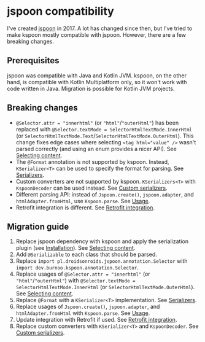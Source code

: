 # jspoon compatibility

I've created [jspoon](https://github.com/DroidsOnRoids/jspoon) in 2017. A lot has changed since then, but I've tried to make kspoon mostly compatible with jspoon. However, there are a few breaking changes.

## Prerequisites

jspoon was compatible with Java and Kotlin JVM. kspoon, on the other hand, is compatible with Kotlin Multiplatform only, so it won't work with code written in Java. Migration is possible for Kotlin JVM projects.

## Breaking changes

- `@Selector.attr = "innerhtml"` (or `"html"`/`"outerHtml"`) has been replaced with `@Selector.textMode = SelectorHtmlTextMode.InnerHtml` (or `SelectorHtmlTextMode.Text`/`SelectorHtmlTextMode.OuterHtml`). This change fixes edge cases where selecting `<tag html="value" />` wasn't parsed correctly (and using an enum provides a nicer API). See [Selecting content](/README.md#selecting-content).
- The `@Format` annotation is not supported by kspoon. Instead, `KSerializer<T>` can be used to specify the format for parsing. See [Serializers](/README.md#serializers).
- Custom converters are not supported by kspoon. `KSerializers<T>` with `KspoonDecoder` can be used instead. See [Custom serializers](custom-serializers.md).
- Different parsing API: instead of `Jspoon.create()`, `jspoon.adapter`, and `htmlAdapter.fromHtml`, use `Kspoon.parse`. See [Usage](/README.md#usage).
- Retrofit integration is different. See [Retrofit integration](retrofit.md).

## Migration guide

1. Replace jspoon dependency with kspoon and apply the serialization plugin (see [Installation](/README.md#installation)). See [Selecting content](/README.md#selecting-content).
2. Add `@Serializable` to each class that should be parsed.
3. Replace `import pl.droidsonroids.jspoon.annotation.Selector` with `import dev.burnoo.kspoon.annotation.Selector`.
4. Replace usages of `@Selector.attr = "innerhtml"` (or `"html"`/`"outerHtml"`) with `@Selector.textMode = SelectorHtmlTextMode.InnerHtml` (or `SelectorHtmlTextMode.OuterHtml`). See [Selecting content](/README.md#selecting-content).
5. Replace `@Format` with a `KSerializer<T>` implementation. See [Serializers](/README.md#serializers).
6. Replace usages of `Jspoon.create()`, `jspoon.adapter`, and `htmlAdapter.fromHtml` with `Kspoon.parse`. See [Usage](/README.md#usage).
7. Update integration with Retrofit if used. See [Retrofit integration](retrofit.md).
8. Replace custom converters with `KSerializer<T>` and `KspoonDecoder`. See [Custom serializers](custom-serializers.md).

